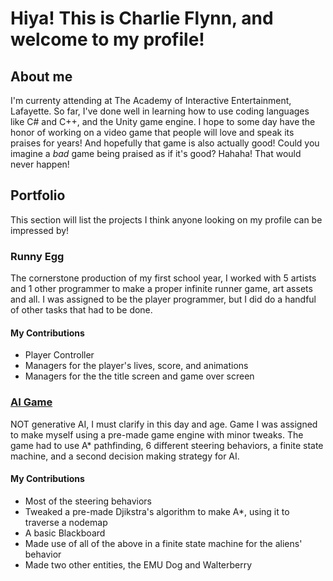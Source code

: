 # Hiya! This is Charlie Flynn, and welcome to my profile!

## About me

I'm currenty attending at The Academy of Interactive Entertainment, Lafayette. So far, 
I've done well in learning how to use coding languages like C# and C++, and the Unity game engine. 
I hope to some day have the honor of working on a video game that people will love and speak its praises for years! 
And hopefully that game is also actually good! Could you imagine a *bad* game being praised as if it's good? Hahaha! That
would never happen!

## Portfolio

This section will list the projects I think anyone looking on my profile can be impressed by!

### Runny Egg

The cornerstone production of my first school year, I worked with 5 artists and 1 other programmer to
make a proper infinite runner game, art assets and all. I was assigned to be the player programmer, but I did 
do a handful of other tasks that had to be done.

#### My Contributions
- Player Controller
- Managers for the player's lives, score, and animations
- Managers for the the title screen and game over screen

### [AI Game](https://github.com/charlie-flynn/GameFramework)

NOT generative AI, I must clarify in this day and age. Game I was assigned to make myself using a pre-made game engine
with minor tweaks. The game had to use A* pathfinding, 6 different steering behaviors, a finite state machine,
and a second decision making strategy for AI.

#### My Contributions
- Most of the steering behaviors
- Tweaked a pre-made Djikstra's algorithm to make A*, using it to traverse a nodemap
- A basic Blackboard
- Made use of all of the above in a finite state machine for the aliens' behavior
- Made two other entities, the EMU Dog and Walterberry

<!--
**charlie-flynn/charlie-flynn** is a ✨ _special_ ✨ repository because its `README.md` (this file) appears on your GitHub profile.

Here are some ideas to get you started:

- 🔭 I’m currently working on ...
- 🌱 I’m currently learning ...
- 👯 I’m looking to collaborate on ...
- 🤔 I’m looking for help with ...
- 💬 Ask me about ...
- 📫 How to reach me: ...
- 😄 Pronouns: ...
- ⚡ Fun fact: ...
-->
